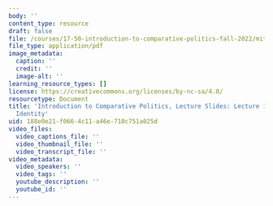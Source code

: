 ```yaml
---
body: ''
content_type: resource
draft: false
file: /courses/17-50-introduction-to-comparative-politics-fall-2022/mit17_50f22_lec15.pdf
file_type: application/pdf
image_metadata:
  caption: ''
  credit: ''
  image-alt: ''
learning_resource_types: []
license: https://creativecommons.org/licenses/by-nc-sa/4.0/
resourcetype: Document
title: 'Introduction to Comparative Politics, Lecture Slides: Lecture 15, National
  Identity'
uid: 188e0e21-f066-4c11-a46e-710c751a025d
video_files:
  video_captions_file: ''
  video_thumbnail_file: ''
  video_transcript_file: ''
video_metadata:
  video_speakers: ''
  video_tags: ''
  youtube_description: ''
  youtube_id: ''
---
```

